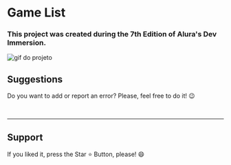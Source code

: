 # Game List 

### This project was created during the 7th Edition of Alura's Dev Immersion. 

<img src="img/game-list.gif" alt="gif do projeto">

<br>

<h2> Suggestions </h2>
<p> Do you want to add or report an error? Please, feel free to do it! 😉 </p>

<br>
<hr>
<h2> Support </h2>
<p> If you liked it, press the Star ⭐ Button, please! 😄 </p>

